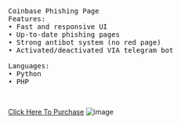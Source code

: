 <pre>
Coinbase Phishing Page
Features:
• Fast and responsive UI
• Up-to-date phishing pages
• Strong antibot system (no red page)
• Activated/deactivated VIA telegram bot

Languages:
• Python
• PHP</pre><br>
<a href="https://t.me/coineez">Click Here To Purchase</a>
![image](https://github.com/coineez/coinbase-scam-page/assets/171380107/2642e2da-6676-4692-a086-cd21a2c97d42)
